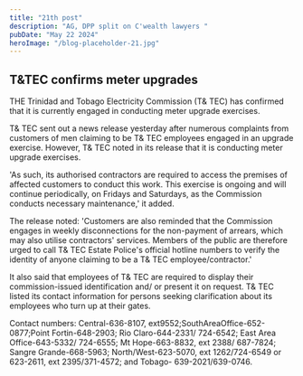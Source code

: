```yaml
---
title: "21th post"
description: "AG, DPP split on C'wealth lawyers "
pubDate: "May 22 2024"
heroImage: "/blog-placeholder-21.jpg"
---
```



<h2>T&TEC confirms meter upgrades</h2>

THE Trinidad and Tobago Electricity Commission (T& TEC) has confirmed that it is currently engaged in conducting meter upgrade exercises.

T& TEC sent out a news release yesterday after numerous complaints from customers of men claiming to be T& TEC employees engaged in an upgrade exercise. However, T& TEC noted in its release that it is conducting meter upgrade exercises.

'As such, its authorised contractors are required to access the premises of affected customers to conduct this work. This exercise is ongoing and will continue periodically, on Fridays and Saturdays, as the Commission conducts necessary maintenance,' it added.

The release noted: 'Customers are also reminded that the Commission engages in weekly disconnections for the non-payment of arrears, which may also utilise contractors' services. Members of the public are therefore urged to call T& TEC Estate Police's official hotline numbers to verify the identity of anyone claiming to be a T& TEC employee/contractor.'

It also said that employees of T& TEC are required to display their commission-issued identification and/ or present it on request. T& TEC listed its contact information for persons seeking clarification about its employees who turn up at their gates.

Contact numbers: Central-636-8107, ext9552;SouthAreaOffice-652-0877;Point Fortin-648-2903; Rio Claro-644-2331/ 724-6542; East Area Office-643-5332/ 724-6555; Mt Hope-663-8832, ext 2388/ 687-7824; Sangre Grande-668-5963; North/West-623-5070, ext 1262/724-6549 or 623-2611, ext 2395/371-4572; and Tobago- 639-2021/639-0746.

